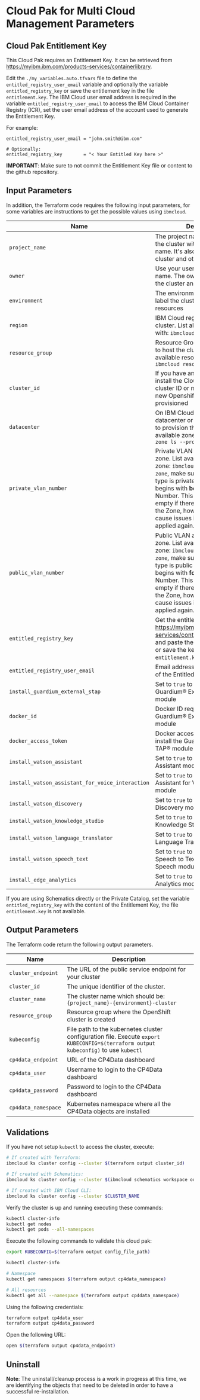 # Cloud Pak for Multi Cloud Management Parameters

## Cloud Pak Entitlement Key

This Cloud Pak requires an Entitlement Key. It can be retrieved from https://myibm.ibm.com/products-services/containerlibrary.

Edit the `./my_variables.auto.tfvars` file to define the `entitled_registry_user_email` variable and optionally the variable `entitled_registry_key` or save the entitlement key in the file `entitlement.key`. The IBM Cloud user email address is required in the variable `entitled_registry_user_email` to access the IBM Cloud Container Registry (ICR), set the user email address of the account used to generate the Entitlement Key.

For example:

```hcl
entitled_registry_user_email = "john.smith@ibm.com"

# Optionally:
entitled_registry_key        = "< Your Entitled Key here >"
```

**IMPORTANT**: Make sure to not commit the Entitlement Key file or content to the github repository.

## Input Parameters

In addition, the Terraform code requires the following input parameters, for some variables are instructions to get the possible values using `ibmcloud`.

| Name                                             | Description                                                                                                                                                                                                                                                                                                                  | Default             | Required |
| ------------------------------------------------ | ---------------------------------------------------------------------------------------------------------------------------------------------------------------------------------------------------------------------------------------------------------------------------------------------------------------------------- | ------------------- | -------- |
| `project_name`                                   | The project name is used to name the cluster with the environment name. It's also used to label the cluster and other resources                                                                                                                                                                                              | `cloud-pack`        | Yes      |
| `owner`                                          | Use your user name or team name. The owner is used to label the cluster and other resources                                                                                                                                                                                                                                  | `anonymous`         | Yes      |
| `environment`                                    | The environment name is used to label the cluster and other resources                                                                                                                                                                                                                                                        | `sandbox`           | No       |
| `region`                                         | IBM Cloud region to host the cluster. List all available zones with: `ibmcloud is regions`                                                                                                                                                                                                                                   | `us-south`          | No       |
| `resource_group`                                 | Resource Group in your account to host the cluster. List all available resource groups with: `ibmcloud resource groups`                                                                                                                                                                                                      | `cloud-pak-sandbox` | No       |
| `cluster_id`                                     | If you have an existing cluster to install the Cloud Pak, use the cluster ID or name. If left blank, a new Openshift cluster will be provisioned                                                                                                                                                                             |                     | No       |
| `datacenter`                                     | On IBM Cloud Classic this is the datacenter or Zone in the region to provision the cluster. List all available zones with: `ibmcloud ks zone ls --provider classic`                                                                                                                                                          | `dal10`             | No       |
| `private_vlan_number`                            | Private VLAN assigned to your zone. List available VLANs in the zone: `ibmcloud ks vlan ls --zone`, make sure the the VLAN type is private and the router begins with **bc**. Use the ID or Number. This value may be empty if there isn't any VLAN in the Zone, however this may cause issues if the code is applied again. |                     | No       |
| `public_vlan_number`                             | Public VLAN assigned to your zone. List available VLANs in the zone: `ibmcloud ks vlan ls --zone`, make sure the the VLAN type is public and the router begins with **fc**. Use the ID or Number. This value may be empty if there isn't any VLAN in the Zone, however this may cause issues if the code is applied again.   |                     | No       |
| `entitled_registry_key`                          | Get the entitlement key from: https://myibm.ibm.com/products-services/containerlibrary, copy and paste the key to this variable or save the key to the file `entitlement.key`.                                                                                                                                               |                     | No       |
| `entitled_registry_user_email`                   | Email address of the user owner of the Entitled Registry Key                                                                                                                                                                                                                                                                 |                     | Yes      |
| `install_guardium_external_stap`                 | Set to `true` to install the Guardium® External S-TAP® module                                                                                                                                                                                                                                                                | `false`             | No       |
| `docker_id`                                      | Docker ID required to install the Guardium® External S-TAP® module                                                                                                                                                                                                                                                           |                     | No       |
| `docker_access_token`                            | Docker access token required to install the Guardium® External S-TAP® module                                                                                                                                                                                                                                                 |                     | No       |
| `install_watson_assistant`                       | Set to `true` to install the Watson™ Assistant module                                                                                                                                                                                                                                                                        | `false`             | No       |
| `install_watson_assistant_for_voice_interaction` | Set to `true` to install the Watson Assistant for Voice Interaction module                                                                                                                                                                                                                                                   | `false`             | No       |
| `install_watson_discovery`                       | Set to `true` to install the Watson Discovery module                                                                                                                                                                                                                                                                         | `false`             | No       |
| `install_watson_knowledge_studio`                | Set to `true` to install the Watson Knowledge Studio module                                                                                                                                                                                                                                                                  | `false`             | No       |
| `install_watson_language_translator`             | Set to `true` to install the Watson Language Translator module                                                                                                                                                                                                                                                               | `false`             | No       |
| `install_watson_speech_text`                     | Set to `true` to install the Watson Speech to Text or Watson Text to Speech module                                                                                                                                                                                                                                           | `false`             | No       |
| `install_edge_analytics`                         | Set to `true` to install the Edge Analytics module                                                                                                                                                                                                                                                                           | `false`             | No       |

If you are using Schematics directly or the Private Catalog, set the variable `entitled_registry_key` with the content of the Entitlement Key, the file `entitlement.key` is not available.

## Output Parameters

The Terraform code return the following output parameters.

| Name                | Description                                                                                                                         |
| ------------------- | ----------------------------------------------------------------------------------------------------------------------------------- |
| `cluster_endpoint`  | The URL of the public service endpoint for your cluster                                                                             |
| `cluster_id`        | The unique identifier of the cluster.                                                                                               |
| `cluster_name`      | The cluster name which should be: `{project_name}-{environment}-cluster`                                                            |
| `resource_group`    | Resource group where the OpenShift cluster is created                                                                               |
| `kubeconfig`        | File path to the kubernetes cluster configuration file. Execute `export KUBECONFIG=$(terraform output kubeconfig)` to use `kubectl` |
| `cp4data_endpoint`  | URL of the CP4Data dashboard                                                                                                        |
| `cp4data_user`      | Username to login to the CP4Data dashboard                                                                                          |
| `cp4data_password`  | Password to login to the CP4Data dashboard                                                                                          |
| `cp4data_namespace` | Kubernetes namespace where all the CP4Data objects are installed                                                                    |

## Validations

If you have not setup `kubectl` to access the cluster, execute:

```bash
# If created with Terraform:
ibmcloud ks cluster config --cluster $(terraform output cluster_id)

# If created with Schematics:
ibmcloud ks cluster config --cluster $(ibmcloud schematics workspace output --id $WORKSPACE_ID --json | jq -r '.[].output_values[].cluster_id.value')

# If created with IBM Cloud CLI:
ibmcloud ks cluster config --cluster $CLUSTER_NAME
```

Verify the cluster is up and running executing these commands:

```bash
kubectl cluster-info
kubectl get nodes
kubectl get pods --all-namespaces
```

Execute the following commands to validate this cloud pak:

```bash
export KUBECONFIG=$(terraform output config_file_path)

kubectl cluster-info

# Namespace
kubectl get namespaces $(terraform output cp4data_namespace)

# All resources
kubectl get all --namespace $(terraform output cp4data_namespace)
```

Using the following credentials:

```bash
terraform output cp4data_user
terraform output cp4data_password
```

Open the following URL:

```bash
open $(terraform output cp4data_endpoint)
```

## Uninstall

**Note**: The uninstall/cleanup process is a work in progress at this time, we are identifying the objects that need to be deleted in order to have a successful re-installation.
